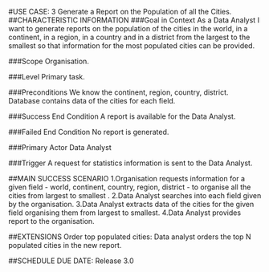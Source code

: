 #USE CASE: 3 Generate a Report on the Population of all the Cities.
##CHARACTERISTIC INFORMATION
###Goal in Context
As a Data Analyst I want to generate reports on the population of the cities in the world, in a continent, in a region, in a country and in a district from the largest to the smallest so that information for the most populated cities can be provided.

###Scope
Organisation.

###Level
Primary task.

###Preconditions
We know the continent, region, country, district. Database contains data of the cities for each field.

###Success End Condition
A report is available for the Data Analyst.

###Failed End Condition
No report is generated.

###Primary Actor
Data Analyst

###Trigger
A request for statistics information is sent to the Data Analyst.

##MAIN SUCCESS SCENARIO
1.Organisation requests information for a given field - world, continent, country, region, district - to organise all the cities from largest to smallest .
2.Data Analyst searches into each field given by the organisation.
3.Data Analyst extracts data of the cities for the given field organising them from largest to smallest.
4.Data Analyst provides report to the organisation.

##EXTENSIONS
Order top populated cities:
Data analyst orders the top N populated cities in the new report.

##SCHEDULE
DUE DATE: Release 3.0